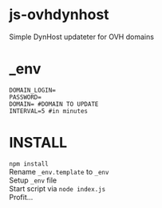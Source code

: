# js-ovhdynhost
Simple DynHost updateter for OVH domains

# _env

`DOMAIN_LOGIN=`  
`PASSWORD=`  
`DOMAIN= #DOMAIN TO UPDATE`  
`INTERVAL=5 #in minutes`

# INSTALL

`npm install`  
Rename `_env.template` to `_env`  
Setup `_env` file  
Start script via `node index.js`  
Profit...
